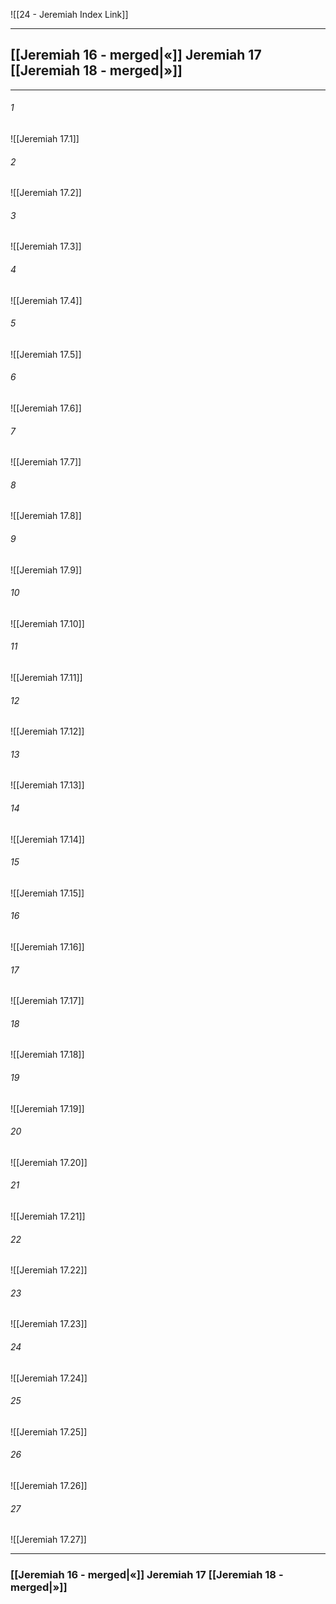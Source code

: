 ![[24 - Jeremiah Index Link]]

---
##  [[Jeremiah 16 - merged|«]] Jeremiah 17 [[Jeremiah 18 - merged|»]]

---

###### 1
![[Jeremiah 17.1]] 

###### 2
![[Jeremiah 17.2]] 

###### 3
![[Jeremiah 17.3]] 

###### 4
![[Jeremiah 17.4]]

###### 5 
![[Jeremiah 17.5]] 

###### 6
![[Jeremiah 17.6]] 

###### 7
![[Jeremiah 17.7]] 

###### 8
![[Jeremiah 17.8]] 

###### 9
![[Jeremiah 17.9]] 

###### 10
![[Jeremiah 17.10]] 

###### 11
![[Jeremiah 17.11]] 

###### 12
![[Jeremiah 17.12]]

###### 13
![[Jeremiah 17.13]] 

###### 14
![[Jeremiah 17.14]] 

###### 15
![[Jeremiah 17.15]]

###### 16
![[Jeremiah 17.16]] 

###### 17
![[Jeremiah 17.17]]

###### 18
![[Jeremiah 17.18]] 

###### 19
![[Jeremiah 17.19]] 

###### 20
![[Jeremiah 17.20]]

###### 21
![[Jeremiah 17.21]] 

###### 22
![[Jeremiah 17.22]] 

###### 23
![[Jeremiah 17.23]]

###### 24
![[Jeremiah 17.24]] 

###### 25
![[Jeremiah 17.25]]

###### 26
![[Jeremiah 17.26]] 

###### 27
![[Jeremiah 17.27]] 


---
###  [[Jeremiah 16 - merged|«]] Jeremiah 17 [[Jeremiah 18 - merged|»]]
